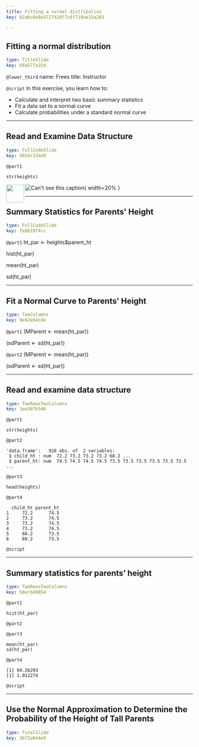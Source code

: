 ```yaml
---
title: Fitting a normal distribution
key: 02abc0a8a3727420f7c6f719ae15a203

---
```

## Fitting a normal distribution

```yaml
type: TitleSlide
key: 66a577a35d
```





`@lower_third`
name: Frees
title: Instructor

`@script`
In this exercise, you learn how to:

-    Calculate and interpret two basic summary statistics
-    Fit a data set to a normal curve
-    Calculate probabilities under a standard normal curve



---
## Read and Examine Data Structure

```yaml
type: FullCodeSlide
key: d924c334d9
```

`@part1`
```
str(heights)
```

<a href="url"><img src="https://assets.datacamp.com/production/repositories/2610/datasets/5936cbdadae1654921558e1159b130503e8c7b4e/Ch1ParentsHeight.png" align="left" height="48" width="48" ></a>



![Can't see this caption](https://assets.datacamp.com/production/repositories/2610/datasets/5936cbdadae1654921558e1159b130503e8c7b4e/Ch1ParentsHeight.png){ width=20% }








---
## Summary Statistics for Parents' Height

```yaml
type: FullCodeSlide
key: fe0619f4cc
```

`@part1`
ht_par <- heights$parent_ht

hist(ht_par)

mean(ht_par)

sd(ht_par)








---
## Fit a Normal Curve to Parents' Height

```yaml
type: TwoColumns
key: 9e92eb4cde
```

`@part1`
(MParent <- mean(ht_par))

(sdParent <- sd(ht_par))

`@part2`
(MParent <- mean(ht_par))

(sdParent <- sd(ht_par))







---
## Read and examine data structure

```yaml
type: TwoRowsTwoColumns
key: 1ee387b5d6
```

`@part1`
```
str(heights)
```

`@part2`
```
'data.frame':   928 obs. of  2 variables:
 $ child_ht : num  72.2 73.2 73.2 73.2 68.2 ...
 $ parent_ht: num  74.5 74.5 74.5 74.5 73.5 73.5 73.5 73.5 73.5 73.5 ...
```

`@part3`
```
head(heights)
```

`@part4`
```
  child_ht parent_ht
1     72.2      74.5
2     73.2      74.5
3     73.2      74.5
4     73.2      74.5
5     68.2      73.5
6     69.2      73.5
```


`@script`




---
## Summary statistics for parents’ height

```yaml
type: TwoRowsTwoColumns
key: 58ec649854
```

`@part1`
```
hist(ht_par)
```

`@part2`


`@part3`
```
mean(ht_par)
sd(ht_par)
```

`@part4`
```
[1] 69.26293
[1] 1.912274
```


`@script`




---
## Use the Normal Approximation to Determine the Probability of the Height of Tall Parents

```yaml
type: FinalSlide
key: 3672a044e9
```








